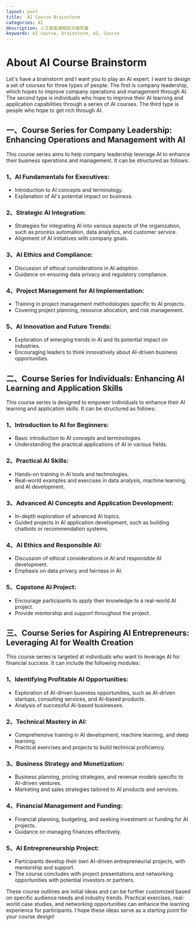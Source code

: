 ```yaml
---
layout: post
title:  AI Course Brainstorm
categories: AI
description: 人工智能课程的头脑风暴
keywords: AI course, brainstorm, AI, Course
---
```


# About AI Course Brainstorm

Let's have a brainstorm and I want you to play an AI expert. I want to design a set of courses for three types of people. The first is company leadership, which hopes to improve company operations and management through AI. The second type is individuals who hope to improve their AI learning and application capabilities through a series of AI courses. The third type is people who hope to get rich through AI.

## 一、Course Series for Company Leadership: Enhancing Operations and Management with AI

This course series aims to help company leadership leverage AI to enhance their business operations and management. It can be structured as follows:

### 1、AI Fundamentals for Executives:

* Introduction to AI concepts and terminology.
* Explanation of AI's potential impact on business.

### 2、Strategic AI Integration:

* Strategies for integrating AI into various aspects of the organization, such as process automation, data analytics, and customer service.
* Alignment of AI initiatives with company goals.

### 3、AI Ethics and Compliance:

* Discussion of ethical considerations in AI adoption.
* Guidance on ensuring data privacy and regulatory compliance.

### 4、Project Management for AI Implementation:

* Training in project management methodologies specific to AI projects.
* Covering project planning, resource allocation, and risk management.

### 5、AI Innovation and Future Trends:

* Exploration of emerging trends in AI and its potential impact on industries.
* Encouraging leaders to think innovatively about AI-driven business opportunities.

## 二、Course Series for Individuals: Enhancing AI Learning and Application Skills

This course series is designed to empower individuals to enhance their AI learning and application skills. It can be structured as follows:

### 1、Introduction to AI for Beginners:

* Basic introduction to AI concepts and terminologies.
* Understanding the practical applications of AI in various fields.

### 2、Practical AI Skills:

* Hands-on training in AI tools and technologies.
* Real-world examples and exercises in data analysis, machine learning, and AI development.

### 3、Advanced AI Concepts and Application Development:

* In-depth exploration of advanced AI topics.
* Guided projects in AI application development, such as building chatbots or recommendation systems.

### 4、AI Ethics and Responsible AI:

* Discussion of ethical considerations in AI and responsible AI development.
* Emphasis on data privacy and fairness in AI.

### 5、Capstone AI Project:

* Encourage participants to apply their knowledge to a real-world AI project.
* Provide mentorship and support throughout the project.

## 三、Course Series for Aspiring AI Entrepreneurs: Leveraging AI for Wealth Creation

This course series is targeted at individuals who want to leverage AI for financial success. It can include the following modules:

### 1、Identifying Profitable AI Opportunities:

* Exploration of AI-driven business opportunities, such as AI-driven startups, consulting services, and AI-based products.
* Analysis of successful AI-based businesses.

### 2、Technical Mastery in AI:

* Comprehensive training in AI development, machine learning, and deep learning.
* Practical exercises and projects to build technical proficiency.

### 3、Business Strategy and Monetization:

* Business planning, pricing strategies, and revenue models specific to AI-driven ventures.
* Marketing and sales strategies tailored to AI products and services.

### 4、Financial Management and Funding:

* Financial planning, budgeting, and seeking investment or funding for AI projects.
* Guidance on managing finances effectively.

### 5、AI Entrepreneurship Project:

* Participants develop their own AI-driven entrepreneurial projects, with mentorship and support.
* The course concludes with project presentations and networking opportunities with potential investors or partners.

These course outlines are initial ideas and can be further customized based on specific audience needs and industry trends. Practical exercises, real-world case studies, and networking opportunities can enhance the learning experience for participants. I hope these ideas serve as a starting point for your course design!

